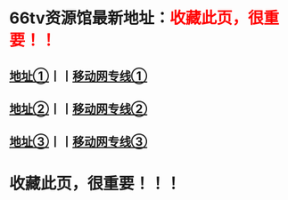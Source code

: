 # <h1>66tv资源馆最新地址：<font color="red">收藏此页，很重要！！</font></h1>
<h2><a target="_blank" href="http://66tv91.com">地址①</a>丨丨<a target="_blank" href="http://66tv95.com">移动网专线①</a></h2>
<h2><a target="_blank" href="http://66tv92.com">地址②</a>丨丨<a target="_blank" href="http://66tv90.com">移动网专线②</a></h2>
<h2><a target="_blank" href="http://66tv93.com">地址③</a>丨丨<a target="_blank" href="http://66tv89.com">移动网专线③</a></h2>
<h1>收藏此页，很重要！！！</h1>
